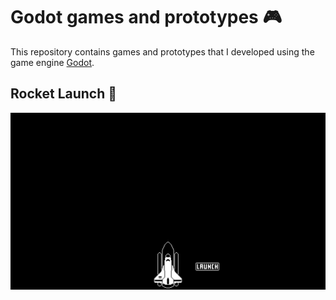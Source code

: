 # Godot games and prototypes :video_game:

This repository contains games and prototypes that I developed using the game engine [Godot](https://godotengine.org/).

## Rocket Launch :rocket:
![Rocket Launch](img/rocket-launch.png)
